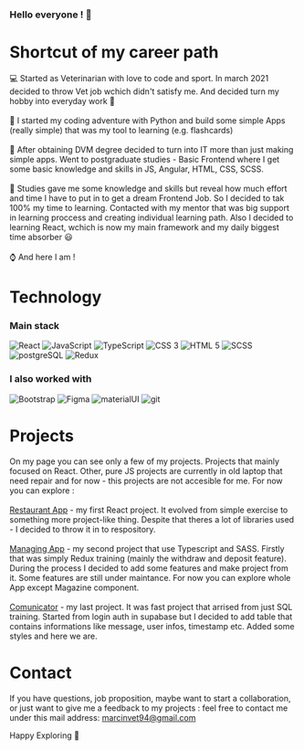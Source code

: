 ### Hello everyone ! 👋

# Shortcut of my career path
💻 Started as Veterinarian with love to code and sport. In march 2021 decided to throw Vet job wchich didn't satisfy me. And decided turn my hobby into everyday work 🐶 <br>
<br>
🐍 I started my coding adventure with Python and build some simple Apps (really simple) that was my tool to learning (e.g. flashcards)<br>
<br>
🏫 After obtaining DVM degree decided to turn into IT more than just making simple apps. Went to postgraduate studies - Basic Frontend where I get some basic knowledge and skills in JS, Angular, HTML, CSS, SCSS. <br>
<br>
📜 Studies gave me some knowledge and skills but reveal how much effort and time I have to put in to get a dream Frontend Job. So I decided to tak 100% my time to learning. Contacted with my mentor that was big support in learning proccess and creating individual learning path. Also I decided to learning React, wchich is now my main framework and my daily biggest time absorber 😃<br>
<br>
⌚️ And here I am !


# Technology
### Main stack
<p>
<img alt="React" src="https://img.shields.io/badge/React-49cfec?logo=React&logoColor=white&style=ShieldStyle" />  
<img alt="JavaScript" src="https://img.shields.io/badge/JavaScript-f0bc05?logo=Javascript&logoColor=black&style=ShieldStyle" />
<img alt="TypeScript" src="https://img.shields.io/badge/TypeScript-4179b9?logo=Typescript&logoColor=white&style=ShieldStyle" />
<img alt="CSS 3" src="https://img.shields.io/badge/CSS-blue?logo=CSS3&logoColor=white&style=ShieldStyle" />
<img alt="HTML 5" src="https://img.shields.io/badge/HTML-d94b2a?logo=HTML5&logoColor=white&style=ShieldStyle" />
<img alt="SCSS" src="https://img.shields.io/badge/SCSS-c16191?logo=SASS&logoColor=white&style=ShieldStyle" />
<img alt="postgreSQL" src="https://img.shields.io/badge/postgreSQL-007a34?logo=postgreSQL&logoColor=white&style=ShieldStyle" />
<img alt="Redux" src="https://img.shields.io/badge/Redux-7046b3?logo=Redux&logoColor=white&style=ShieldStyle" />
</p>

### I also worked with
<p>
<img alt="Bootstrap" src="https://img.shields.io/badge/Bootstrap-7046b3?logo=Bootstrap&logoColor=white&style=ShieldStyle" />  
<img alt="Figma" src="https://img.shields.io/badge/Figma-f86e5f?logo=Figma&logoColor=white&style=ShieldStyle" />
<img alt="materialUI" src="https://img.shields.io/badge/Material UI-007a34?logo=Materialui&logoColor=white&style=ShieldStyle" />
<img alt="git" src="https://img.shields.io/badge/GIT-black?logo=GIT&logoColor=white&style=ShieldStyle" />
</p>

# Projects
On my page you can see only a few of my projects. Projects that mainly focused on React. Other, pure JS projects are currently in old laptop that need repair and for now - this projects are not accesible for me.
For now you can explore :
<br>
<br>[Restaurant App](https://github.com/MartinMadeIt/RestaurantApp) - my first React project. It evolved from simple exercise to something more project-like thing. Despite that theres a lot of libraries used - I decided to throw it in to respository.
<br>
<br>[Managing App](https://github.com/MartinMadeIt/ManagingStorage) - my second project that use Typescript and SASS. Firstly that was simply Redux training (mainly the withdraw and deposit feature). During the process I decided to add some features and make project from it. Some features are still under maintance. For now you can explore whole App except Magazine component. 
<br>
<br>
[Comunicator](https://github.com/MartinMadeIt/Comunicator) - my last project. It was fast project that arrised from just SQL training. Started from login auth in supabase but I decided to add table that contains informations like message, user infos, timestamp etc. Added some styles and here we are.


# Contact
If you have questions, job proposition, maybe want to start a collaboration, or just want to give me a feedback to my projects : feel free to contact me under this mail address: marcinvet94@gmail.com


Happy Exploring 💪
